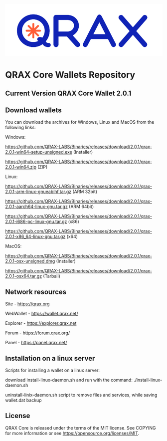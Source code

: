 ![qrax](logo.png)

QRAX Core Wallets Repository
======

Current Version QRAX Core Wallet 2.0.1
---

Download wallets
---
You can download the archives for Windows, Linux and MacOS from the following links:

Windows:

https://github.com/QRAX-LABS/Binaries/releases/download/2.0.1/qrax-2.0.1-win64-setup-unsigned.exe (Installer)

https://github.com/QRAX-LABS/Binaries/releases/download/2.0.1/qrax-2.0.1-win64.zip (ZIP)


Linux:

https://github.com/QRAX-LABS/Binaries/releases/download/2.0.1/qrax-2.0.1-arm-linux-gnueabihf.tar.gz (ARM 32bit)

https://github.com/QRAX-LABS/Binaries/releases/download/2.0.1/qrax-2.0.1-aarch64-linux-gnu.tar.gz (ARM 64bit) 

https://github.com/QRAX-LABS/Binaries/releases/download/2.0.1/qrax-2.0.1-i686-pc-linux-gnu.tar.gz (x86)

https://github.com/QRAX-LABS/Binaries/releases/download/2.0.1/qrax-2.0.1-x86_64-linux-gnu.tar.gz (x64)


MacOS:

https://github.com/QRAX-LABS/Binaries/releases/download/2.0.1/qrax-2.0.1-osx-unsigned.dmg (Installer)

https://github.com/QRAX-LABS/Binaries/releases/download/2.0.1/qrax-2.0.1-osx64.tar.gz (Tarball)



Network resources
----

Site - https://qrax.org

WebWallet - https://wallet.qrax.net/

Explorer - https://explorer.qrax.net

Forum - https://forum.qrax.org/

Panel - https://panel.qrax.net/

Installation on a linux server
-----
Scripts for installing a wallet on a linux server:

download install-linux-daemon.sh and run with the command: ./install-linux-daemon.sh

uninstall-linix-daemon.sh script to remove files and services, while saving wallet.dat backup

License
---
QRAX Core is released under the terms of the MIT license. See COPYING for more information or see https://opensource.org/licenses/MIT.
